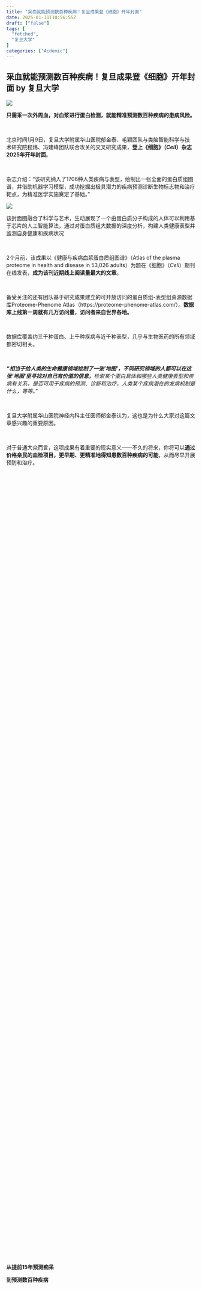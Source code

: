 ```yaml
---
title: "采血就能预测数百种疾病！复旦成果登《细胞》开年封面"
date: 2025-01-11T10:56:55Z
draft: ["false"]
tags: [
  "fetched",
  "复旦大学"
]
categories: ["Acdemic"]
---
```

采血就能预测数百种疾病！复旦成果登《细胞》开年封面 by 复旦大学
------
<div><section><section><section><img data-ratio="0.125" data-s="300,640" data-src="https://mmbiz.qpic.cn/sz_mmbiz_gif/aTnTTELWibpOzdrSzBmhv1OHaP90eicHNksZjrN9q0FUKQHl9k2yIBhmGbicO40Zf40iapCjRgzbZOGRpXhVuJVIcg/640?wx_fmt=gif" data-w="640" src="https://mmbiz.qpic.cn/sz_mmbiz_gif/aTnTTELWibpOzdrSzBmhv1OHaP90eicHNksZjrN9q0FUKQHl9k2yIBhmGbicO40Zf40iapCjRgzbZOGRpXhVuJVIcg/640?wx_fmt=gif"></section></section><section><mp-common-videosnap data-pluginname="mpvideosnap" data-url="https://findermp.video.qq.com/251/20304/stodownload?encfilekey=rjD5jyTuFrIpZ2ibE8T7YmwgiahniaXswqzXdia7JAicicGvw7wiaSkZqp1e59RsnzP62JRndIUBG95Juk9jks9Sdp5iaibXnyw481ltBIU2onlc7QMicO4ibuTRfCqYQ&amp;token=ic1n0xDG6aw8Vb2iaibpwJB9YqjDHjM7xtR2jVWAlJXPXOOUKpayNMTu2YO9JfdV5H4zgGiaHLpRam0yXu51QI6MounxYOyd5O9L1XMUexmZ2Kroiauadwwib0muZTnfJTQSszC2cTgd8UIQ9xoQJTesuBEE3RsOQsUKePoPCMiauicymfU&amp;idx=1&amp;hy=SH&amp;m=&amp;scene=2&amp;uzid=2" data-headimgurl="http://wx.qlogo.cn/finderhead/PiajxSqBRaEITSPG8D6aPic7gUhCNGT44sL3B5zweamn6EFlP9pAM82A/0" data-username="v2_060000231003b20faec8c6e18a1dcbd6ce02ef30b077383fedff456e30d34bb4871b7d3ddb65@finder" data-nickname="复旦大学" data-desc="复旦大学附属华山医院郁金泰、毛颖团队与类脑智能科学与技术研究院程炜、冯建峰团队联合攻关的交叉研究成果，登上《细胞》（Cell）杂志2025年开年封面。杂志介绍：“该研究纳入了1706种人类疾病与表型，绘制出一张全面的蛋白质组图谱，并借助机器学习模型，成功挖掘出极具潜力的疾病预测诊断生物标志物和治疗靶点，为精准医学实施奠定了基础。”视频：戚心茹#我的学校名片 @微信高校" data-nonceid="1202492656264927052" data-type="video" data-mediatype="undefined" data-authiconurl="https://dldir1v6.qq.com/weixin/checkresupdate/icons_filled_channels_authentication_enterprise_a2658032368245639e666fb11533a600.png" data-from="new" data-width="1920" data-height="1080" data-id="export/UzFfAgtgekIEAQAAAAAARvwIOTHu2wAAAAstQy6ubaLX4KHWvLEZgBPE_YJkHld5IveJzNPgMIuwl249d_F5rbvB9m30plEu" data-isdisabled="0" data-errortips=""></mp-common-videosnap></section><section><section><section><p><strong><span>只需采一次外周血，对血浆进行蛋白检测，就能精准预测数百种疾病的患病风险。</span></strong></p><p><br></p><p>北京时间1月9日，复旦大学附属华山医院郁金泰、毛颖团队与类脑智能科学与技术研究院程炜、冯建峰团队联合攻关的交叉研究成果，<span><strong>登上《细胞》（<em>Cell</em>）杂志2025年开年封面</strong></span>。</p><p><br></p><p>杂志介绍：“该研究纳入了1706种人类疾病与表型，绘制出一张全面的蛋白质组图谱，并借助机器学习模型，成功挖掘出极具潜力的疾病预测诊断生物标志物和治疗靶点，为精准医学实施奠定了基础。”</p></section></section></section><section><section><img data-cropselx1="0" data-cropselx2="562" data-cropsely1="0" data-cropsely2="708" data-ratio="1.299492385786802" data-s="300,640" data-src="https://mmbiz.qpic.cn/sz_mmbiz_png/aTnTTELWibpOkXyHUicWcG3hb9PlMVUr7RGDQmQobVrfSA8fOkDdV0Yl9RGgAnmFTaMhCabv0sd5hPvdLXQ1Ut2g/640?wx_fmt=png&amp;from=appmsg" data-w="591" src="https://mmbiz.qpic.cn/sz_mmbiz_png/aTnTTELWibpOkXyHUicWcG3hb9PlMVUr7RGDQmQobVrfSA8fOkDdV0Yl9RGgAnmFTaMhCabv0sd5hPvdLXQ1Ut2g/640?wx_fmt=png&amp;from=appmsg"></section></section><section><p>该封面图融合了科学与艺术，生动展现了一个由蛋白质分子构成的人体可以利用基于芯片的人工智能算法，通过对蛋白质组大数据的深度分析，构建人类健康表型并监测自身健康和疾病状况</p></section><p><br></p><section><p>2个月前，该成果以《健康与疾病血浆蛋白质组图谱》（Atlas of the plasma proteome in health and disease in 53,026 adults）为题在《细胞》（<em>Cell</em>）期刊在线发表，<strong><span>成为该刊近期线上阅读量最大的文章</span></strong>。</p></section><p><br></p><section><p>备受关注的还有团队基于研究成果建立的可开放访问的蛋白质组-表型组资源数据库Proteome-Phenome Atlas（https://proteome-phenome-atlas.com/）。<strong><span>数据库上线第一周就有几万访问量，访问者来自世界各地。</span></strong></p><p><br></p><p>数据库覆盖约三千种蛋白、上千种疾病与近千种表型，几乎与生物医药的所有领域都密切相关。</p><p><br></p></section><section><section><p><strong><em>“</em><em><span>相当于给人类的生命健康领域绘制了一张‘地图’，不同研究领域的人都可以在这张‘地图’里寻找对自己有价值的信息</span></em><em>，</em></strong><em>检索某个蛋白具体和哪些人类健康表型和疾病有关系，是否可用于疾病的预测、诊断和治疗，人类某个疾病潜在的发病机制是什么，等等。”</em></p></section></section><section><p><br></p><p>复旦大学附属华山医院神经内科主任医师郁金泰认为，这也是为什么大家对这篇文章感兴趣的重要原因。</p><p><br></p><p>对于普通大众而言，这项成果有着重要的现实意义——不久的将来，你将可以<strong><span>通过价格亲民的血检项目，更早期、更精准地得知患数百种疾病的可能</span></strong>，从而尽早开展预防和治疗。</p><p><br></p></section><section><section><section><section><section><svg viewbox="0 0 1 1"></svg></section></section></section></section></section><section><section><section><section><section><svg viewbox="0 0 1 1"></svg></section></section></section></section></section><section><p><br></p></section><section><section><section><section><section><svg viewbox="0 0 1 1"></svg></section></section></section></section><section><section><section><section><svg viewbox="0 0 1 1"></svg></section></section></section></section><section><section><p><strong>从提前15年预测痴呆</strong></p><p><strong>到预测数百种疾病</strong></p></section><section><section><svg viewbox="0 0 1 1"></svg></section></section></section><section><section><section><section><svg viewbox="0 0 1 1"></svg></section></section></section></section><section><section><section><section><svg viewbox="0 0 1 1"></svg></section></section></section></section></section><p><br></p><p><br></p><section><p>故事始于AD（阿尔茨海默病，俗称老年痴呆），却不止于AD。</p><p><br></p><p>AD治疗有个难题，<strong><span>那就是在临床症状显现前，疾病可能存在数年甚至数十年的隐匿期</span></strong>，患者可能在临床诊断15-20年前无明显症状，且早期表现极易与正常老化相混淆。当患者出现显著认知行为障碍等症状，前往医院就诊时，疾病往往已进展到中晚期。</p><p><br></p></section><section><section><img data-ratio="0.6666666666666666" data-s="300,640" data-src="https://mmbiz.qpic.cn/sz_mmbiz_jpg/aTnTTELWibpNSeFUmia5bxIz9Y1XhB7yyLpG5ustZMAXzdfzqstdCkOVVX7aleXPQ7ZueTDvbvg6Iibf6RqH45FkQ/640?wx_fmt=jpeg" data-w="1080" src="https://mmbiz.qpic.cn/sz_mmbiz_jpg/aTnTTELWibpNSeFUmia5bxIz9Y1XhB7yyLpG5ustZMAXzdfzqstdCkOVVX7aleXPQ7ZueTDvbvg6Iibf6RqH45FkQ/640?wx_fmt=jpeg"></section></section><section><p><br></p><p>作为国家神经疾病医学中心（华山）认知障碍方向带头人，郁金泰已经在AD领域深耕十七年，曾联合多位国际专家，牵头制定了全球首个AD循证预防国际指南，为全球各国预防AD提供了科学依据。 </p></section><p><br></p><section><p>如何才能对AD早发现早治疗？郁金泰和程炜多学科融合交叉团队敏锐觉察到蛋白质组学研究对AD预防、诊断和治疗的意义，团队先后通过血浆及脑脊液蛋白质组学研究发现了AD新的诊断生物标志物，联合诊断精度高达98.7%。</p><p><br></p></section><section><section><img data-ratio="0.75" data-s="300,640" data-src="https://mmbiz.qpic.cn/sz_mmbiz_jpg/aTnTTELWibpOiap52NwibXeUugp441xJWbIUoCtYKYNafxWz6yice3w14TA29CUIfA9In3JM3jBcgVicN4h8EFX2uuA/640?wx_fmt=jpeg" data-w="1080" src="https://mmbiz.qpic.cn/sz_mmbiz_jpg/aTnTTELWibpOiap52NwibXeUugp441xJWbIUoCtYKYNafxWz6yice3w14TA29CUIfA9In3JM3jBcgVicN4h8EFX2uuA/640?wx_fmt=jpeg"></section></section><p><br></p><section><p>2024年2月，团队发表在《自然·衰老》（<em>Nature Aging</em>）的《血浆蛋白质组学预测健康成年人未来痴呆风险》（Plasma proteomic profiles predict future dementia in healthy adults）研究，<strong><span>意味着“一滴血就能提前15年预知痴呆风险”</span></strong>，被《自然》（<em>Nature</em>）作为头条新闻进行报道，引起学术界高度关注。</p><p><br></p></section><section><section><img data-ratio="0.4589473684210526" data-s="300,640" data-src="https://mmbiz.qpic.cn/sz_mmbiz_png/aTnTTELWibpOiap52NwibXeUugp441xJWbIjPv8XSiaW7JLeualhT63tbVD92vmBZicaSxORRhyyr54s76BoOZqkVqw/640?wx_fmt=png" data-w="950" src="https://mmbiz.qpic.cn/sz_mmbiz_png/aTnTTELWibpOiap52NwibXeUugp441xJWbIjPv8XSiaW7JLeualhT63tbVD92vmBZicaSxORRhyyr54s76BoOZqkVqw/640?wx_fmt=png"></section></section><p><br></p><section><p>受到这一成果的鼓舞，以及复旦大学牵头开展国际人类表型组大科学计划的启发，团队提出了更宏大的目标：“在AD研究基础上，<strong><span>如果能够纳入所有健康相关表型和所有疾病，刻画血浆蛋白与它们的关联，全面绘制人类蛋白质组表型组图谱</span></strong>，那么对整个生命医学领域的贡献，无疑将是巨大的。” </p><p><br></p><p>于是，团队马不停蹄，在不到一年时间里，深入分析<strong><span>53026名</span></strong>个体的血浆蛋白质组数据，跨越了<strong><span>14.8年</span></strong>的中位随访期，绘制出了全面的蛋白质组图谱。</p><p><br></p></section><section><section><img data-ratio="0.6712962962962963" data-s="300,640" data-src="https://mmbiz.qpic.cn/sz_mmbiz_png/aTnTTELWibpOiap52NwibXeUugp441xJWbI5IRurEpnICaibExpF1iatSiaHc4uqo5ibGH4xlfCWMVbFGjTuogB99Lctg/640?wx_fmt=png" data-w="1080" src="https://mmbiz.qpic.cn/sz_mmbiz_png/aTnTTELWibpOiap52NwibXeUugp441xJWbI5IRurEpnICaibExpF1iatSiaHc4uqo5ibGH4xlfCWMVbFGjTuogB99Lctg/640?wx_fmt=png"></section></section><p><br></p><section><p>图谱涵盖2920种血浆蛋白质与406种既往患病、660种随访新发疾病以及986种健康相关表型，揭示了<strong><span>168100个</span></strong>蛋白质-疾病关联和<strong><span>554488个</span></strong>蛋白质-表型关联。研究还发现超过<strong><span>650种</span></strong>蛋白质与至少<strong><span>50种</span></strong>疾病存在联系，为<strong><span>183种</span></strong>疾病构建了预测诊断精度良好的蛋白模型，并且提供了<strong><span>26个</span></strong>潜在药物治疗新靶点。</p><p><br></p><p>“通俗地说，这张图谱能够告诉大家，血液中的哪些蛋白能够预测某种疾病的发生，以期通过采血实现疾病的早期诊断，”郁金泰说，<strong><span>“许多新的发现，将可能让更多人重新审视现在的疾病类别和亚型，为医疗诊断、机理研究和药物研发提供重要线索”</span></strong>。</p><p><br></p><p><br></p></section><section><section><section><section><section><svg viewbox="0 0 1 1"></svg></section></section></section></section><section><section><section><section><svg viewbox="0 0 1 1"></svg></section></section></section></section><section><section><p><strong>AI结合蛋白质组学研究</strong></p><p><strong>让精准医学真正落地</strong></p></section><section><section><svg viewbox="0 0 1 1"></svg></section></section></section><section><section><section><section><svg viewbox="0 0 1 1"></svg></section></section></section></section><section><section><section><section><svg viewbox="0 0 1 1"></svg></section></section></section></section></section><p><br></p><p><br></p><section><p>人类健康与疾病蛋白质组图谱的成功绘制，不仅为人类疾病预测提供了一把钥匙，也<strong><span>为生命科学研究开创了新的研究范式</span></strong>。</p><p><br></p><p>为什么蛋白质组如此重要？郁金泰解释：</p><p><br></p></section><section><section><p><strong><em>“我们以前往往从基因组角度开展精准医学研究，几乎没有人使用蛋白质组做相关表型和疾病研究，但基因转录和翻译过程的复杂性限制了仅基于基因组就实现精准医学的可能性。”</em></strong></p></section></section><section><p><br></p><p>从基因组这一“遗传密码”到疾病的真正发生，中间必须经过蛋白质的表达，因此，蛋白质能够更直接反映人体的生理过程和病理变化，是进一步理解疾病机制和开发新诊疗方法的关键。</p><p><br></p></section><section><section><img data-ratio="0.6850220264317181" data-s="300,640" data-src="https://mmbiz.qpic.cn/sz_mmbiz_png/aTnTTELWibpOiap52NwibXeUugp441xJWbIQ2DKRkBtSCRZUkDJUNRx4ib3VvcZ5p983J5oB563nIOfR1tLO3FvJeQ/640?wx_fmt=png" data-w="908" src="https://mmbiz.qpic.cn/sz_mmbiz_png/aTnTTELWibpOiap52NwibXeUugp441xJWbIQ2DKRkBtSCRZUkDJUNRx4ib3VvcZ5p983J5oB563nIOfR1tLO3FvJeQ/640?wx_fmt=png"></section></section><section><p>蛋白决定性状：相同的基因，蛋白不同，性状完全不同</p></section><p><br></p><section><p>实际上，基因组学中微小的差异，在蛋白质组学中可以被千倍甚至近万倍地放大。就像蝴蝶，在幼虫期是毛毛虫，在成虫期则是会飞的蝴蝶，不是因为基因组改变，而是因为蛋白的表达不同。</p><p><br></p><p>过去，人们之所以没有开展蛋白质组研究，主要是受到蛋白质组检测技术和数据分析手段的限制，无法对大规模人群的海量数据进行检测分析。如今，人工智能大数据分析技术让这一梦想照进现实。</p><p><br></p><p><span><strong>“对于数据的理解，我相信我们不比世界上任何一个团队差。”</strong></span>在复旦大学类脑研究院院长冯建峰看来，这次突破并非一蹴而就，而是源于长期积累。</p><p><br></p></section><section><section><img data-ratio="0.6824074074074075" data-s="300,640" data-src="https://mmbiz.qpic.cn/sz_mmbiz_jpg/aTnTTELWibpOiap52NwibXeUugp441xJWbIOo1DFNpxrm8QGHX0NTOx947KSxBDFiaoUFxyrVYxxZ2ttz3JyjEDQcg/640?wx_fmt=jpeg" data-w="1080" src="https://mmbiz.qpic.cn/sz_mmbiz_jpg/aTnTTELWibpOiap52NwibXeUugp441xJWbIOo1DFNpxrm8QGHX0NTOx947KSxBDFiaoUFxyrVYxxZ2ttz3JyjEDQcg/640?wx_fmt=jpeg"></section></section><section><p>联合团队合影</p></section><p><br></p><section><p>作为第一个在人工智能顶会NIPS上发表成果的中国学者，冯建峰已在脑科学研究领域深耕四十年，<strong><span>致力于发展各种人工智能算法、优化大数据分析流程，并成功应用到脑疾病“寻根”、早期预测等研究中</span></strong>。</p><p><br></p><p>蛋白在个体间受年龄、性别、种族等多重因素的复杂调控，且蛋白间也有相互作用。此次研究涉及的数据包括50000多人的蛋白质数据、近3000种蛋白，1000多种疾病和表型，不仅规模庞大，且错综复杂。</p><p><br></p></section><section><section><p><strong><em>“我们开发的人工智能算法，使海量蛋白质数据和上千种表型、疾病数据的分析变得可行，进而能够回答我们想知道的临床和科学问题。”</em></strong></p></section></section><section><p><br></p><p>冯建峰表示，团队一直以来的目标就是“把所有能用的数据都用上”，<span>依托复旦大学CFFF智能计算平台，团队利用人工智能与大数据分析技术，让这一全景式研究得以落地。</span></p><p><br></p><p><br></p></section><section><section><section><section><section><svg viewbox="0 0 1 1"></svg></section></section></section></section><section><section><section><section><svg viewbox="0 0 1 1"></svg></section></section></section></section><section><section><p><strong>交叉融合推动成果临床应用</strong></p><p><strong>蛋白检测有望惠及大众</strong></p></section><section><section><svg viewbox="0 0 1 1"></svg></section></section></section><section><section><section><section><svg viewbox="0 0 1 1"></svg></section></section></section></section><section><section><section><section><svg viewbox="0 0 1 1"></svg></section></section></section></section></section><p><br></p><section><p><br></p><p><strong><span>“我们有共同的科研目标，不是为了交叉融合而交叉融合。</span></strong><span>”</span>谈及研究心得，郁金泰打比方道，交叉研究不应是“包办婚姻”，而需要“自由恋爱”。</p><p><br></p><p>他认为，一方面，复旦大学作为综合性大学，为多学科交叉融合创新提供了重要平台；另一方面，真正做好多学科交叉融合创新，还需找到志同道合的伙伴。</p><p><br></p><p>早在2021年，郁金泰就开始同冯建峰、程炜团队合作，建立了脑健康智能科学中心（AI for Brain Health，AI4BH），并将AI应用于AD等脑重大疾病早期诊断和预测的相关研究中。</p><p><br></p><p>仅4年时间，这支年轻而富有战斗力的跨学科团队，由脑科学、人工智能的专家和神经科医生组成，已在相关领域联合发表了十余篇顶刊文章。</p><p><br></p></section><section><section><img data-ratio="0.6105769230769231" data-s="300,640" data-src="https://mmbiz.qpic.cn/sz_mmbiz_jpg/aTnTTELWibpOiap52NwibXeUugp441xJWbIPkyN3CcE7Nzw813qcl9RCZdzeAjMqIva5P528kIJUu0MOafNqdt35Q/640?wx_fmt=jpeg" data-w="1040" src="https://mmbiz.qpic.cn/sz_mmbiz_jpg/aTnTTELWibpOiap52NwibXeUugp441xJWbIPkyN3CcE7Nzw813qcl9RCZdzeAjMqIva5P528kIJUu0MOafNqdt35Q/640?wx_fmt=jpeg"></section></section><p><br></p><section><p>最初的合作，其实出于偶然。当时，郁金泰团队发表了一篇关于睡眠时长和AD患病风险关系的论文，冯建峰团队恰好也在做睡眠和大脑相关研究。“程炜教授就邀请我去类脑院作报告。一交流，发现他们对我们的临床工作非常感兴趣，而我们在数学、计算机方面一直以来也缺乏顶级人才。”郁金泰回忆道。</p></section><p><br></p><section><p><strong><span>双方一拍即合，每周一次的联合组会延续至今。</span></strong>毛颖院长和冯建峰院长通过<span>优化华山医院和类脑研究院双方互相双聘制度，</span>进一步完善合作机制。</p><p><br></p><p>如今，毛颖和郁金泰团队作为临床医生，主要负责把握重大临床需求，获取临床数据，指导团队制定与调整研究方案，以及从临床的角度解读结果、撰写论文。冯建峰和程炜团队则专注于算法开发和模型构建，利用深度学习和机器学习方法建立并优化多个早期诊断预测模型，用数据与算法解决临床问题。</p><p><br></p></section><section><section><img data-ratio="0.75" data-s="300,640" data-src="https://mmbiz.qpic.cn/sz_mmbiz_jpg/aTnTTELWibpOiap52NwibXeUugp441xJWbIMRN3xcicAVhiaaOXFP8EsdB9BDO4GJB6dOYibGHEo6enB9h70085V9CaA/640?wx_fmt=jpeg" data-w="1080" src="https://mmbiz.qpic.cn/sz_mmbiz_jpg/aTnTTELWibpOiap52NwibXeUugp441xJWbIMRN3xcicAVhiaaOXFP8EsdB9BDO4GJB6dOYibGHEo6enB9h70085V9CaA/640?wx_fmt=jpeg"></section></section><section><p><br></p><p>学术交流外，双方还会组织团建活动。<span><strong>“我们在工作上是很好的战友，在生活中是很好的朋友，团队相互影响、共同成长，做出高质量、有影响力的成果。</strong></span>”郁金泰说。</p></section><p><br></p><section><p>在交叉融合的氛围中，团队中的青年学子也快速成长起来，医学院的学生们编程、算法能力越来越强，类脑院的学生们对生物医学和疾病的认识也越来越深刻。</p><p><br></p></section><section><section><img data-ratio="0.6666666666666666" data-s="300,640" data-src="https://mmbiz.qpic.cn/sz_mmbiz_jpg/aTnTTELWibpNSeFUmia5bxIz9Y1XhB7yyLkdzjCOTa4fBxuvUW8mQg96CFbcExXvpr6oXC96xfncW8xWEyztpTeQ/640?wx_fmt=jpeg" data-w="1080" src="https://mmbiz.qpic.cn/sz_mmbiz_jpg/aTnTTELWibpNSeFUmia5bxIz9Y1XhB7yyLkdzjCOTa4fBxuvUW8mQg96CFbcExXvpr6oXC96xfncW8xWEyztpTeQ/640?wx_fmt=jpeg"></section></section><section><p><br></p><p>下一步，团队将<strong><span>推动本次研究成果的临床转化</span></strong>，制定可用于疾病预测和诊断的生物标志物的异常值范围，进一步通过体内外实验验证潜在治疗靶点，并且基于新靶点研发新的药物，与企业合作研发用于早筛、早诊和疾病治疗的相关产品。</p><p><br></p><p><span>当基因检测已“飞入寻常百姓家”，蛋白质检测也将为人类打开另一扇了解疾病的重要大门。</span>团队介绍，尽管目前对蛋白质组的全面检测费用较高，但如果只是定向检测某些蛋白，<strong><span>特别是针对AD、心脏病、糖尿病等常见多发重大疾病，价格可降到百元甚至几十元人民币，未来有望普及大众</span></strong>。</p><p><br></p><p>长远来看，团队将进一步利用人工智能新模型和新算法，整合多组学数据，促进精准医学发展。团队透露，<span>人类健康与疾病的</span><strong><span>基因组图谱、代谢组图谱、多组学图谱</span></strong><span>，都在紧锣密鼓地绘制当中。郁金泰期待地说：</span></p><p><br></p></section><section><section><p><strong><em>“如果我们能通过多组学的高度融合获取更多、更齐全的信息，我们就能超越原有的工作，让精准医学更精准，让‘科学算命’更科学。”</em></strong></p></section></section><p><br></p><p><br></p><section><section><section><section><section><section><img data-s="300,640" data-ratio="0.6824074074074075" data-w="1080" data-src="https://mmbiz.qpic.cn/sz_mmbiz_jpg/aTnTTELWibpOiap52NwibXeUugp441xJWbIOo1DFNpxrm8QGHX0NTOx947KSxBDFiaoUFxyrVYxxZ2ttz3JyjEDQcg/640?wx_fmt=jpeg" src="https://mmbiz.qpic.cn/sz_mmbiz_jpg/aTnTTELWibpOiap52NwibXeUugp441xJWbIOo1DFNpxrm8QGHX0NTOx947KSxBDFiaoUFxyrVYxxZ2ttz3JyjEDQcg/640?wx_fmt=jpeg"></section></section></section><section><a title="https://mp.weixin.qq.com/s?__biz=MjM5OTUwMzIwMQ==&amp;mid=2651469005&amp;idx=1&amp;sn=c62632e011959445e660e4a1a872a568&amp;token=1252547664&amp;lang=zh_CN&amp;scene=21#wechat_redirect" formlinkparm='[{"href":"https://mp.weixin.qq.com/s?__biz=MjM5OTUwMzIwMQ==&amp;mid=2651469005&amp;idx=1&amp;sn=c62632e011959445e660e4a1a872a568&amp;token=1252547664&amp;lang=zh_CN&amp;scene=21#wechat_redirect"}]' href="https://mp.weixin.qq.com/s?__biz=MjM5OTUwMzIwMQ==&amp;mid=2651469005&amp;idx=1&amp;sn=c62632e011959445e660e4a1a872a568&amp;token=1252547664&amp;lang=zh_CN&amp;scene=21#wechat_redirect" target="_blank" rel="noopener noreferrer" data-linktype="2"><section><section><p><strong>相关新闻：</strong></p><p>Cell发文！复旦科学家绘制人类健康与疾病蛋白质组图谱</p></section></section></a></section></section></section></section><p><br></p><section><section><img data-ratio="0.05" data-s="300,640" data-src="https://mmbiz.qpic.cn/sz_mmbiz_png/aTnTTELWibpN99lwgGP5bfzFicRfu7grUYfpnz6EKc4fKk1Dbgr7ibD6tT1uL4BwltIQKWqmkQoibpPTDxyhYCdCRg/640?wx_fmt=png" data-w="640" src="https://mmbiz.qpic.cn/sz_mmbiz_png/aTnTTELWibpN99lwgGP5bfzFicRfu7grUYfpnz6EKc4fKk1Dbgr7ibD6tT1uL4BwltIQKWqmkQoibpPTDxyhYCdCRg/640?wx_fmt=png"></section></section><section><section><section><section><img data-ratio="1" data-s="300,640" data-src="https://mmbiz.qpic.cn/sz_mmbiz_png/aTnTTELWibpOzdrSzBmhv1OHaP90eicHNkMKCpibCjWKBBgAL1k2RftFGOxoS68yDeso8icia77uXNdborYbBdc3Rng/640?wx_fmt=png" data-w="53" src="https://mmbiz.qpic.cn/sz_mmbiz_png/aTnTTELWibpOzdrSzBmhv1OHaP90eicHNkMKCpibCjWKBBgAL1k2RftFGOxoS68yDeso8icia77uXNdborYbBdc3Rng/640?wx_fmt=png"></section></section><section><section><section><section><section><section><section><p>组       稿</p></section></section></section><section><section><section><p><br></p></section></section></section><section><section><section><p>校融媒体中心</p></section></section></section><section><section><section><p><br></p></section></section></section></section></section><section><section><section><section><section><p>文       字</p></section></section></section><section><section><section><p><br></p></section></section></section><section><section><section><p>殷梦昊 曾译萱</p></section></section></section><section><section><section><p><br></p></section></section></section></section></section><section><section><section><section><section><p>摄       影</p></section></section></section><section><section><section><p><br></p></section></section></section><section><section><section><p>章佩林 受访者供图</p></section></section></section><section><section><section><p><br></p></section></section></section></section></section><section><section><section><section><section><p>视       频</p></section></section></section><section><section><section><p><br></p></section></section></section><section><section><section><p>戚心茹</p></section></section></section><section><section><section><p><br></p></section></section></section></section></section><section><section><section><section><section><p>责       编</p></section></section></section><section><section><section><p><br></p></section></section></section><section><section><section><p>殷梦昊</p></section></section></section><section><section><section><p><br></p></section></section></section></section></section><section><section><section><section><section><p>编       辑</p></section></section></section><section><section><section><p><br></p></section></section></section><section><section><section><p>徐沁芃</p></section></section></section><section><section><section><p><br></p></section></section></section></section></section></section></section><section><section><img data-ratio="0.30185185185185187" data-s="300,640" data-src="https://mmbiz.qpic.cn/sz_mmbiz_png/aTnTTELWibpOzdrSzBmhv1OHaP90eicHNkKxG2fZsiaPWcp8Z5J3wdw2BlMWOjmd24nCp9Bu2FnLgCJrVJu78sFPQ/640?wx_fmt=png" data-w="1080" src="https://mmbiz.qpic.cn/sz_mmbiz_png/aTnTTELWibpOzdrSzBmhv1OHaP90eicHNkKxG2fZsiaPWcp8Z5J3wdw2BlMWOjmd24nCp9Bu2FnLgCJrVJu78sFPQ/640?wx_fmt=png"></section></section><section><p>▼更多复旦新闻，敬请留意复旦大学官方网站。</p></section></section></section></section><p><mp-style-type data-value="10000"></mp-style-type></p></div>  
<hr>
<a href="https://mp.weixin.qq.com/s/RFzcmwmVgSrMnT-MbCcAzg",target="_blank" rel="noopener noreferrer">原文链接</a>
